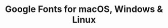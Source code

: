 ---
name: Google Fonts
url: 'https://fonts.google.com'
category: Books
title: 'Google Fonts for macOS, Windows & Linux'
key: google-fonts

---
